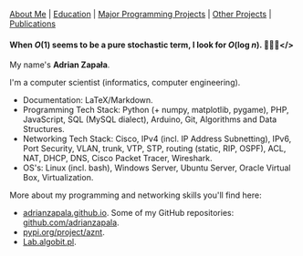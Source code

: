 [About Me](./README.md) | [Education](./education.md) | [Major Programming Projects](./mpp.md) | [Other Projects](./op.md) | [Publications](./publications.md)

#### When <em>O</em>(1) seems to be a pure stochastic term, I look for <em>O</em>(log <em>n</em>). 👨🏻‍💻</>
 
My name's **Adrian Zapała**.

I'm a computer scientist (informatics, computer engineering).

- Documentation: LaTeX/Markdown.
- Programming Tech Stack: Python (+ numpy, matplotlib, pygame), PHP, JavaScript, SQL (MySQL dialect), Arduino, Git, Algorithms and Data Structures.
- Networking Tech Stack: Cisco, IPv4 (incl. IP Address Subnetting), IPv6, Port Security, VLAN, trunk, VTP, STP, routing (static, RIP, OSPF), ACL, NAT, DHCP, DNS, Cisco Packet Tracer, Wireshark.
- OS's: Linux (incl. bash), Windows Server, Ubuntu Server, Oracle Virtual Box, Virtualization.

More about my programming and networking skills you'll find here:
- [adrianzapala.github.io](http://adrianzapala.github.io). Some of my GitHub repositories: [github.com/adrianzapala](https://github.com/adrianzapala).
- [pypi.org/project/aznt](http://pypi.org/project/aznt).
- [Lab.algobit.pl](http://Lab.algobit.pl).
